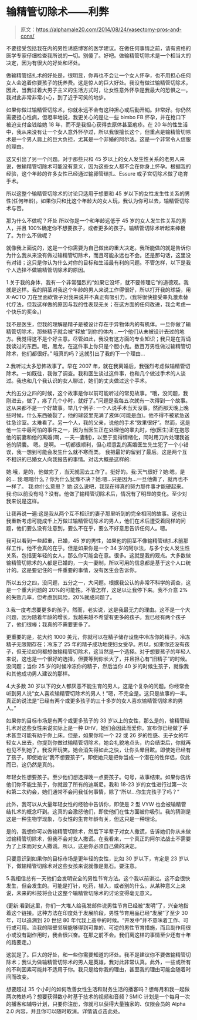# 输精管切除术——利弊

> 原文：<https://alphamale20.com/2014/08/24/vasectomy-pros-and-cons/>

不要接受包括我在内的男性诱惑博客的医学建议。在做任何事情之前，请有资格的医学专家仔细检查我所说的一切。别傻了。好吧。做输精管切除术是一个相当大的决定，因为有很大的好处和坏处。

做输精管结扎术的好处是，很明显，你再也不会让一个女人怀孕，也不用担心任何女人会追着你要孩子的抚养费。这是惊人的巨大好处。我没有做过输精管切除术，因此，当我过着大男子主义的生活方式时，让女性意外怀孕是我最大的恐惧之一。我对此非常非常小心，到了近乎可笑的地步。

如果你做过输精管切除术，你就永远不会有这种担心或后勤开销。非常好。你仍然需要担心性病，但坦率地说，我更关心的是让一些 bimbo FB 怀孕，并在枪口下被迫支付金钱给她 18 年，而不是我担心获得衣原体甚至疱疹。在 20 年的性生活中，我从来没有让一个女人意外怀孕过，所以我很擅长这个，但重点是输精管切除术是一个男人肩上的巨大负担，尤其是一个非婚的阿尔法。这是一个非常令人信服的理由。

这又引出了另一个问题。对于那些只和 45 岁以上的女人发生性关系的老男人来说，做输精管切除术可能没有意义，因为这些女人都不会在你身上怀孕。根据我的经验，这个年龄的许多女性已经通过输卵管结扎、Essure 或子宫切除术做了绝育手术。

所以这整个输精管切除术的讨论只适用于想要和 45 岁以下的女性发生性关系的男性(任何年龄)。如果你只和比这个年龄大的女人玩，我认为你可以去，输精管切除术与否。

那为什么不做呢？坏处
所以你是一个和年龄远低于 45 岁的女人发生性关系的男人，并且 100%确定你不想要孩子，或者更多的孩子。输精管切除术听起来棒极了。为什么不做呢？

就像我上面说的，这是一个你需要为自己做出的重大决定。我所能做的就是告诉你为什么我从来没有做过输精管切除术，而且可能永远也不会。还是那句话，这里没有对错；这只是你认为什么对你的目标和生活最有利的问题。不管怎样，以下是我个人选择不做输精管切除术的原因。

1.关于我的身体，我有一个非常强烈的“如果它没坏，就不要修理它”的道德观。我就是这样。我的阴茎对我这个年龄的男人来说工作得很好，所以打开我的球袋，用 X-ACTO 刀在里面砍管子对我来说并不真正有吸引力。(我将很快接受睾丸激素替代疗法，但我这样做的原因与我的性表现无关；在这方面的任何改进，我会考虑一个快乐的奖金。)

我不是医生，但我的理解是精子是被设计存在于异物体内的有机体。一旦你做了输精管切除术，那些精子就会被“释放”到你的体内...一个他们从未被设计去过的地方。我觉得这不是个好主意。尽管如此，我没有这方面的专业知识；我只是在背诵我读过的东西。哦，黑龙，在这件事上你只是个胆小鬼。数百万男性做过输精管切除术，他们都很好。”
哦真的吗？这就引出了我的下一个理由...

2.我听过太多恐怖故事了。早在 2007 年，就在我离婚后，我强烈考虑做输精管切除术。一如既往，我做了调查。我和医生谈过这件事，也和几个做过手术的人谈过。我也和几个我认识的女人聊过，她们的丈夫做过这个手术。

大约五分之四的时候，这个故事是你以前可能听过的常见故事。“哦，没问题，我刚进去，做了，疼了几个小时，就好了。”问题是我每五次就有一次得到一个故事。这从来都不是一个好故事。举几个例子:
一个人说手术当天没事。然而那天晚上晚些时候，什么东西破裂了，他的球袋里充满了液体(可能是血)。他不得不被紧急送往急诊室。太难看了。另一个人，我的父亲，说他的手术“效果很好”。然而，这是他一生中最可怕的事件之一，因为当医生正在处理他的睾丸时，他(医生)正在抱怨他的前妻和他的离婚(啊，一夫一妻制)，以至于变得情绪化，同时用刀片处理我爸爸的阴囊。
嗯。是啊。
一切都很顺利，但心烦意乱的离婚医生先生犯了一个小错误，我一想到可能会发生什么就不寒而栗。 我把最好的留到了最后。这是两个互不相识的已婚女人向我报告的事情。对话大概是这样的:

她:哦，是的，他做完了，当天就回去工作了。挺好的。我:天气很好？她:嗯，是的...
我:嗯嗯什么？你为什么犹豫不决？她:嗯...只是因为...一旦他做了，就再也不一样了。
我:你什么意思？
她:这么说吧，我现在得真的努力那件事才能硬起来。我:你以前没有吗？没有。他做了输精管切除术后，情况有了明显的变化。至少对我来说是这样。

让我再说一遍:这是我从两个互不相识的妻子那里听到的完全相同的故事。这也让我重新考虑可能成千上万做过输精管切除术的男人，他们在术后遭受着同样的问题，他们要么没有注意到，要么不在乎，要么不好意思告诉任何人。嗯。

我可以看到一些超重，已婚，45 岁的男性，如果他的阴茎不像输精管结扎术前那样工作，他不会真的在乎。但是如果你是一个 34 岁的阿尔法，与多个女人发生性关系，包括更年轻的女人，那么你可能会在意。很多。这就是我的观点。大多数做输精管切除术的人都是已婚的，一夫一妻制，所以可用的信息都是基于这个人口统计的。这是要记住的一件重要的事情，没有医生会告诉你。

所以五分之四，没问题，五分之一，大问题。根据我公认的非常不科学的调查，这是一个重大问题的 20%的可能性。不管怎样，这足以让我停下来。我不介意 2%的失败几率，但考虑到风险，20%就成问题了。

3.我一度考虑要更多的孩子。然而，老实说，这是我最无力的理由。这不是一个大问题，因为随着年龄的增长，我越来越不希望有更多的孩子。我已经有两个孩子了，他们很棒；我真的不需要更多了。

更重要的是，花大约 1000 美元，你就可以在精子储存设施中冷冻你的精子。冷冻精子无限期存在；冷冻了 25 年的精子成功地使妇女受孕。所以，如果你还没有孩子，但无论如何都想做输精管切除术，这当然是一个选择。对于想要孩子的年轻人来说，这也是一个很好的选择，但要等到你长大了，并且担心有“旧精子”的时候。没问题；当你 25 岁的时候冷冻你的精子，然后当你 40 岁的时候生孩子，就像我和其他成功男人建议的那样。

4.大多数 30 岁以下的女人都厌恶不能生育的男人。这是个复杂的问题。你经常会听到男人说“女人喜欢输精管切除术的男人！”嗯，不完全是。这只是故事的一半。真正的说法是“已经有两个或更多孩子的三十多岁的女人喜欢输精管切除术的男人。”

如果你的目标市场是有两个或更多孩子的 33 岁以上的女性，那么是的，输精管结扎术对这些女性来说实际上是一种 DHV，她们会因此而爱你。宣布你已经做了手术甚至可能有助于你上床。但是，如果你和一个 22 或 26 岁的性感、无子女的年轻女人出去，你提到你做过输精管切除术，她会礼貌地点头，约会结束后，你就再也见不到她了。我没开玩笑。她会消失得如此之快，让你头晕目眩。即使她已经有了孩子，即使她说“我不想要孩子”，即使她只是把你当成一个潜在的性伴侣，仅此而已，这仍然是真的。

年轻女性想要孩子。至少他们想选择晚一点要孩子。句号，故事结束。如果你告诉他们你不能生孩子，你就毁了所有的迪斯尼。我和 18-23 岁的女性进行过第一次和第二次约会，她们通常不会问我任何事情，除了“所以...你生完孩子了吗？”

此外，我可以从大量年轻女性的经验中告诉你，即使是 2 型 VYW 也会被输精管结扎术的概念吓到。这真的会激怒他们，即使他们在性方面被你吸引。我的猜测是这是一种生物学现象，与女性的生育年龄有关，但这只是一种理论。

是的，我想你可以做输精管切除术，然后下半辈子对女人撒谎，告诉她们你从未做过输精管切除术，但我不会对女人撒谎。在我看来，一个真正的阿尔法战士不需要为了上床而对女人撒谎。所以，这是你必须自己做的决定。

只要意识到如果你的目标市场是更年轻的女性，比如 30 岁以下，肯定是 23 岁以下，做输精管切除术对这些女孩来说就像是氪石。要注意。

5.我相信总有一天他们会发明安全的男性节育方法。这个我以前讲过。这不会很快发生，但会发生的。可能是打针，吃药，植入，或者别的什么。从某种意义上来说，未来的科技将会让这整个输精管切除术的讨论变得毫无意义。

(更新:看到这里，你们一大堆人给我发邮件说男性节育已经被“发明”了，兴奋地指着这个链接。这种方法在印度处于发展阶段，男性节育用品已经“发展”了至少 30 年，可以追溯到 20 世纪 80 年代我上高中的时候。“开发中”并不意味着工作、可行或可用。当我的隔壁邻居能够得到可靠的、可逆的男性节育措施，而且副作用很小或没有副作用时，我会很兴奋。在那之前不会。我们离这样的事情至少还有十年的路要走。)

这就是了。巨大的好处，和一些你需要知道的坏处。我不是建议你不要做输精管切除术；我认为做输精管切除术的男人是英雄，我对此非常认真。此外，一些或所有的不利因素可能并不适用于你。我只是给你我的理由，甚至我的理由可能会随着时间而改变。

想要超过 35 个小时的如何改善女性生活和财务生活的播客吗？想每月和我一起做两次教练吗？想要获得数小时基于技术的视频和音频？SMIC 计划是一个每月一次的播客和辅导计划，只要你注册，你就可以获得大量独家的、仅限会员的 Alpha 2.0 内容，并且你可以随时取消。详情请点击此处。